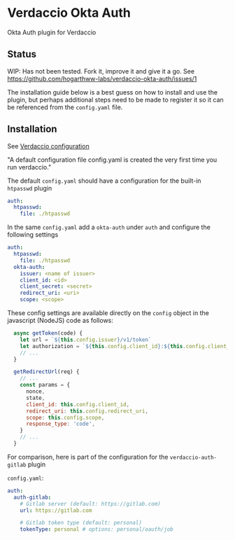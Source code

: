 # Verdaccio Okta Auth

Okta Auth plugin for Verdaccio

## Status

WIP: Has not been tested. Fork it, improve it and give it a go.
See https://github.com/hogarthww-labs/verdaccio-okta-auth/issues/1

The installation guide below is a best guess on how to install and use the plugin, but perhaps additional 
steps need to be made to register it so it can be referenced from the `config.yaml` file.

## Installation

See [Verdaccio configuration](https://verdaccio.org/docs/en/configuration)

"A default configuration file config.yaml is created the very first time you run verdaccio."

The default `config.yaml` should have a configuration for the built-in `htpasswd` plugin

```yaml
auth:
  htpasswd:
    file: ./htpasswd
```

In the same `config.yaml` add a `okta-auth` under `auth` and configure the following settings

```yaml
auth:
  htpasswd:
    file: ./htpasswd
  okta-auth:
    issuer: <name of issuer>
    client_id: <id>
    client_secret: <secret>
    redirect_uri: <uri>
    scope: <scope>
```

These config settings are available directly on the `config` object in the javascript (NodeJS) code as follows:

```js
  async getToken(code) {
    let url = `${this.config.issuer}/v1/token`
    let authorization = `${this.config.client_id}:${this.config.client_secret}`
    // ...
  }

  getRedirectUrl(req) {
    // ...
    const params = {
      nonce,
      state,
      client_id: this.config.client_id,
      redirect_uri: this.config.redirect_uri,
      scope: this.config.scope,
      response_type: 'code',
    }
    // ...
  }
```

For comparison, here is part of the configuration for the `verdaccio-auth-gitlab` plugin

`config.yaml`:

```yaml
auth:
  auth-gitlab:
    # Gitlab server (default: https://gitlab.com)
    url: https://gitlab.com

    # Gitlab token type (default: personal)
    tokenType: personal # options: personal/oauth/job
```

